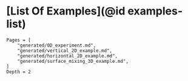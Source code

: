 # [List Of Examples](@id examples-list)

```@contents
Pages = [
    "generated/0D_experiment.md",
    "generated/vertical_2D_example.md",
    "generated/horizontal_2D_example.md",
    "generated/surface_mixing_3D_example.md",
]
Depth = 2
```


